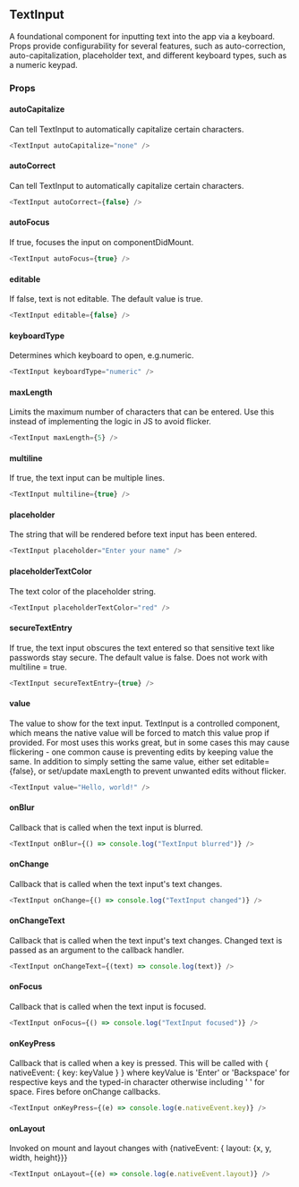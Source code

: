 ## TextInput

A foundational component for inputting text into the app via a keyboard. Props provide configurability for several features, such as auto-correction, auto-capitalization, placeholder text, and different keyboard types, such as a numeric keypad.

### Props

#### autoCapitalize

Can tell TextInput to automatically capitalize certain characters.

```js
<TextInput autoCapitalize="none" />
```

#### autoCorrect

Can tell TextInput to automatically capitalize certain characters.

```js
<TextInput autoCorrect={false} />
```

#### autoFocus

If true, focuses the input on componentDidMount.

```js
<TextInput autoFocus={true} />
```

#### editable

If false, text is not editable. The default value is true.

```js
<TextInput editable={false} />
```

#### keyboardType

Determines which keyboard to open, e.g.numeric.

```js
<TextInput keyboardType="numeric" />
```

#### maxLength

Limits the maximum number of characters that can be entered. Use this instead of implementing the logic in JS to avoid flicker.

```js
<TextInput maxLength={5} />
```

#### multiline

If true, the text input can be multiple lines.

```js
<TextInput multiline={true} />
```

#### placeholder

The string that will be rendered before text input has been entered.

```js
<TextInput placeholder="Enter your name" />
```

#### placeholderTextColor

The text color of the placeholder string.

```js
<TextInput placeholderTextColor="red" />
```

#### secureTextEntry

If true, the text input obscures the text entered so that sensitive text like passwords stay secure. The default value is false. Does not work with multiline = true.

```js
<TextInput secureTextEntry={true} />
```

#### value

The value to show for the text input. TextInput is a controlled component, which means the native value will be forced to match this value prop if provided. For most uses this works great, but in some cases this may cause flickering - one common cause is preventing edits by keeping value the same. In addition to simply setting the same value, either set editable={false}, or set/update maxLength to prevent unwanted edits without flicker.

```js
<TextInput value="Hello, world!" />
```

#### onBlur

Callback that is called when the text input is blurred.

```js
<TextInput onBlur={() => console.log("TextInput blurred")} />
```

#### onChange

Callback that is called when the text input's text changes.

```js
<TextInput onChange={() => console.log("TextInput changed")} />
```

#### onChangeText

Callback that is called when the text input's text changes. Changed text is passed as an argument to the callback handler.

```js
<TextInput onChangeText={(text) => console.log(text)} />
```

#### onFocus

Callback that is called when the text input is focused.

```js
<TextInput onFocus={() => console.log("TextInput focused")} />
```

#### onKeyPress

Callback that is called when a key is pressed. This will be called with { nativeEvent: { key: keyValue } } where keyValue is 'Enter' or 'Backspace' for respective keys and the typed-in character otherwise including ' ' for space. Fires before onChange callbacks.

```js
<TextInput onKeyPress={(e) => console.log(e.nativeEvent.key)} />
```

#### onLayout

Invoked on mount and layout changes with {nativeEvent: { layout: {x, y, width, height}}}

```js
<TextInput onLayout={(e) => console.log(e.nativeEvent.layout)} />
```
